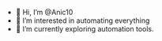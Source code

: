 - 👋 Hi, I’m @Anic10
- 👀 I’m interested in automating everything
- 🌱 I’m currently exploring automation tools.


<!---
Anic10/Anic10 is a ✨ special ✨ repository because its `README.md` (this file) appears on your GitHub profile.
You can click the Preview link to take a look at your changes.
--->
